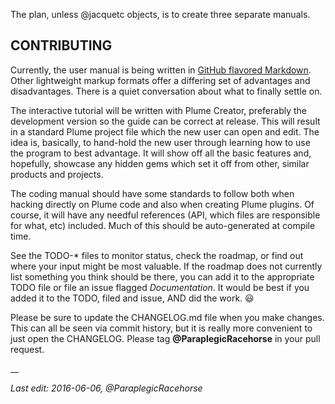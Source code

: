 The plan, unless @jacquetc objects, is to create three separate manuals.

## CONTRIBUTING
Currently, the user manual is being written in [GitHub flavored Markdown][1]. Other lightweight markup formats offer a differing set of advantages and disadvantages. There is a quiet conversation about what to finally settle on.

The interactive tutorial will be written with Plume Creator, preferably the development version so the guide can be correct at release. This will result in a standard Plume project file which the new user can open and edit. The idea is, basically, to hand-hold the new user through learning how to use the program to best advantage. It will show off all the basic features and, hopefully, showcase any hidden gems which set it off from other, similar products and projects.

The coding manual should have some standards to follow both when hacking directly on Plume code and also when creating Plume plugins. Of course, it will have any needful references (API, which files are responsible for what, etc) included. Much of this should be auto-generated at compile time.

See the TODO-* files to monitor status, check the roadmap, or find out where your input might be most valuable. If the roadmap does not currently list something you think should be there, you can add it to the appropriate TODO file or file an issue flagged *Documentation*. It would be best if you added it to the TODO, filed and issue, AND did the work. :smiley:

Please be sure to update the CHANGELOG.md file when you make changes. This can all be seen via commit history, but it is really more convenient to just open the CHANGELOG.
Please tag **@ParaplegicRacehorse** in your pull request.

__

*Last edit: 2016-06-06, @ParaplegicRacehorse*

[1]: https://help.github.com/categories/writing-on-github/
[2]: http://asciidoc.org/
